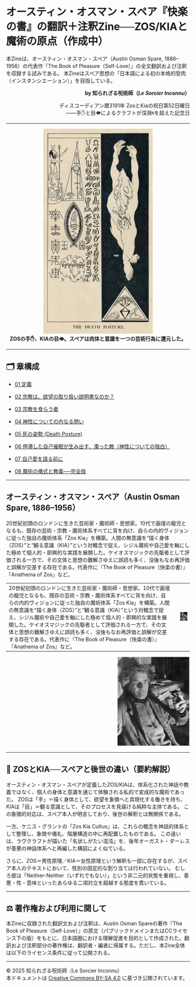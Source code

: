 # オースティン・オスマン・スペア『快楽の書』の翻訳＋注釈Zine──ZOS/KIAと魔術の原点（作成中）

本Zineは、オースティン・オスマン・スペア（Austin Osman Spare, 1886–1956）の代表作『The Book of Pleasure（Self-Love）』の全文翻訳および注釈を収録する試みである。
本Zineはスペア思想の「日本語による初の本格的受肉（インスタンシエーション）」を目指している。

<div align="right">

**by 知られざる呪術師（*Le Sorcier Inconnu*）**  

ディスコーディアン暦3191年 ZosとKiaの祝日第52日曜日  
――手✋と目👁によるクラフトが深淵🌀を超えた記念日  

</div>

---


<div align="center">
 <img src="death_posture.jpg" width="300">
</div>

<div align="center">
<b>ZOSの手✋、KIAの目👁。スペアは肉体と意識を一つの芸術行為に還元した。</b>
</div>

---


## 🗂 章構成
 
- [01 定義](01_definitions.md)

- [02 宗教は、欲望の取り扱い説明書なのか？](02_on_religion_and_faith.md)

- [03 宗教を食らう者](03_self_love_and_sigils.md)

- [04 神性についての内なる問い](04_kia_and_neither_neither.md)

- [05 死の姿勢 (Death Posture)](05_death_posture.md)

- [06 停滞した自己催眠が生み出す、濁った敵（神性についての独白）](06_soliloquy_on_godhead.md)

- [07 自己愛を語る前に](07_on_duality_and_ecstasy.md)

- [08 魔術の儀式と教義──完全版](08_closing_remarks.md)

---
## オースティン・オスマン・スペア（Austin Osman Spare, 1886–1956）
20世紀初頭のロンドンに生きた芸術家・魔術師・思想家。10代で画壇の寵児となるも、既存の芸術・宗教・魔術体系すべてに背を向け、自らの内的ヴィジョンに従った独自の魔術体系「Zos Kia」を構築。人間の無意識を“描く身体（ZOS）”と“観る意識（KIA）”という対概念で捉え、シジル魔術や自己愛を軸にした極めて個人的・即興的な実践を展開した。ケイオスマジックの先駆者として評価される一方で、その文体と思想の難解さゆえに誤読も多く、没後もなお再評価と誤解が交差する存在である。代表作に『The Book of Pleasure（快楽の書）』『Anathema of Zos』など。

<table> <tr> <td style="vertical-align:top; padding-right:20px;">
20世紀初頭のロンドンに生きた芸術家・魔術師・思想家。10代で画壇の寵児となるも、既存の芸術・宗教・魔術体系すべてに背を向け、自らの内的ヴィジョンに従った独自の魔術体系「Zos Kia」を構築。人間の無意識を“描く身体（ZOS）”と“観る意識（KIA）”という対概念で捉え、シジル魔術や自己愛を軸にした極めて個人的・即興的な実践を展開した。ケイオスマジックの先駆者として評価される一方で、その文体と思想の難解さゆえに誤読も多く、没後もなお再評価と誤解が交差する存在である。代表作に『The Book of Pleasure（快楽の書）』『Anathema of Zos』など。

</td> <td> <img src="spare_photo_relaxed_2.png" alt="Austin Osman Spare" width="200"/> </td> </tr> </table>



<div align="right">
 <img src="spare_photo_relaxed_2.png" width="200">
</div>

---

## 🐌 ZOSとKIA──スペアと後世の違い（要約解説）

オースティン・オスマン・スペアが定義したZOS/KIAは、体系化された神話や教義ではなく、個人の身体と意識を通じて体験される私的で変成的な魔術であった。
ZOSは「手」＝描く身体として、欲望を象徴へと具現化する働きを持ち、KIAは「目」＝観る意識として、そのプロセスを見届ける純粋な主体である。
この象徴的対応は、スペア本人が明言しており、後世の解釈とは無関係である。

一方、ケニス・グラントの「Zos Kia Cultus」は、これらの概念を神話的体系として整理し、象徴や儀礼、階層構造の中に再配置したものである。
この違いは、ラヴクラフトが描いた「名状しがたい混沌」を、後年オーガスト・ダーレスが善悪の神話体系へと再編した構図によく似ている。

さらに、ZOS＝男性原理／KIA＝女性原理という解釈も一部に存在するが、スペア本人のテキストにおいて、性別の固定的な割り当ては行われていない。
むしろ彼は「Neither-Neither（いずれでもない）」という非二元的状態を重視し、善悪・性・意味といったあらゆる二項対立を超越する態度を貫いている。

---

## ⚖️ 著作権および利用に関して

本Zineに収録された翻訳文および注釈は、Austin Osman Spareの著作『The Book of Pleasure（Self-Love）』の原文（パブリックドメインまたはCCライセンス下の版）をもとに、日本語圏における理解促進を目的として作成された。翻訳および注釈部分の著作権は、翻訳者・編者に帰属する。ただし、本Zine全体は以下のライセンス条件に従って公開される。

---

© 2025 知られざる呪術師（Le Sorcier Inconnu）  
本ドキュメントは [Creative Commons BY-SA 4.0](https://creativecommons.org/licenses/by-sa/4.0/deed.ja) に基づき公開されています。
